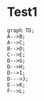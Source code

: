 # Test1



```mermaid
graph TD;
A-->B;
A-->C;
B-->D;
C-->E;
D-->G;
D-->H;
D-->I;
D--->J;
E-->K;
F-->L;
```
